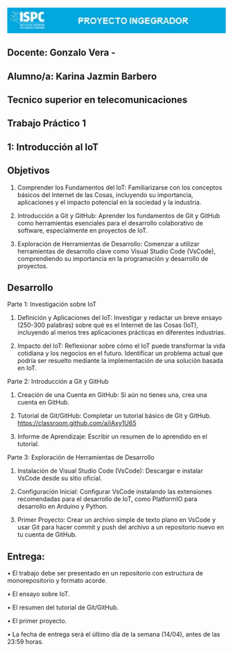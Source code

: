 ![alt text](<pi ima 1.jpg>)   


## Docente: Gonzalo Vera -
## Alumno/a: Karina Jazmin Barbero 
## Tecnico superior en telecomunicaciones 


## Trabajo Práctico  1      

## 1: Introducción al IoT     

## Objetivos       


1. Comprender los Fundamentos del IoT: Familiarizarse con los
conceptos básicos del Internet de las Cosas, incluyendo su
importancia, aplicaciones y el impacto potencial en la sociedad y
la industria.  

2. Introducción a Git y GitHub: Aprender los fundamentos de Git y
GitHub como herramientas esenciales para el desarrollo
colaborativo de software, especialmente en proyectos de IoT.   

3. Exploración de Herramientas de Desarrollo: Comenzar a
utilizar herramientas de desarrollo clave como Visual Studio Code
(VsCode), comprendiendo su importancia en la programación y
desarrollo de proyectos.

## Desarrollo
Parte 1: Investigación sobre IoT  

1. Definición y Aplicaciones del IoT: Investigar y redactar un breve
ensayo (250-300 palabras) sobre qué es el Internet de las Cosas
(IoT), incluyendo al menos tres aplicaciones prácticas en
diferentes industrias.  

2. Impacto del IoT: Reflexionar sobre cómo el IoT puede
transformar la vida cotidiana y los negocios en el futuro. Identificar
un problema actual que podría ser resuelto mediante la
implementación de una solución basada en IoT.  

Parte 2: Introducción a Git y GitHub  

1. Creación de una Cuenta en GitHub: Si aún no tienes una, crea
una cuenta en GitHub.    

2. Tutorial de Git/GitHub: Completar un tutorial básico de Git y
GitHub. https://classroom.github.com/a/iAxy1U65  

3. Informe de Aprendizaje: Escribir un resumen de lo aprendido en
el tutorial.

Parte 3: Exploración de Herramientas de Desarrollo  

1. Instalación de Visual Studio Code (VsCode): Descargar e
instalar VsCode desde su sitio oficial.  

2. Configuración Inicial: Configurar VsCode instalando las
extensiones recomendadas para el desarrollo de IoT, como
PlatformIO para desarrollo en Arduino y Python.  

3. Primer Proyecto: Crear un archivo simple de texto plano en
VsCode y usar Git para hacer commit y push del archivo a un
repositorio nuevo en tu cuenta de GitHub.   

## Entrega:
• El trabajo debe ser presentado en un repositorio con estructura de
monorepositorio y formato acorde.  

• El ensayo sobre IoT.  

• El resumen del tutorial de Git/GitHub.  

• El primer proyecto.   

• La fecha de entrega será el último día de la semana (14/04), antes
de las 23:59 horas.  






[def]: <pi ima 1.jpg>